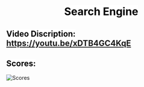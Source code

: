 <div align="center"><h1>
 <mark style="background-color: white; color: black;" align="center"><b>Search Engine</b></mark></h1>
</div>

## <mark style="background-color: white; color: black;"><b>Video Discription:</b></mark>  <https://youtu.be/xDTB4GC4KqE>

## <mark style="background-color: white; color: black;"><b>Scores:</b></mark>

![Scores](https://github.com/Sandhu-Sahil/Professional_Web_Programming_Harvard_University/blob/master/Project-00%20Search%20Engine/Score_released.png)